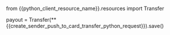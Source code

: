 from {{python_client_resource_name}}.resources import Transfer

payout = Transfer(**{{create_sender_push_to_card_transfer_python_request}}).save()
